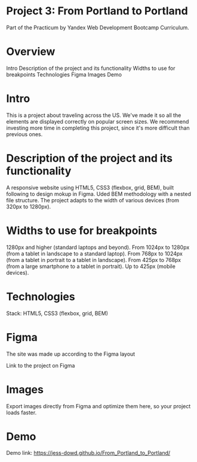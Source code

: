 # Project 3: From Portland to Portland
Part of the Practicum by Yandex Web Development Bootcamp Curriculum.

# Overview
Intro
Description of the project and its functionality
Widths to use for breakpoints
Technologies
Figma
Images
Demo

# Intro

This is a project about traveling across the US. We've made it so all the elements are displayed correctly on popular screen sizes. We recommend investing more time in completing this project, since it's more difficult than previous ones.

# Description of the project and its functionality

A responsive website using HTML5, CSS3 (flexbox, grid, BEM), built following to design mokup in Figma. Uded BEM methodology with a nested file structure. The project adapts to the width of various devices (from 320px to 1280px).

# Widths to use for breakpoints

1280px and higher (standard laptops and beyond).
From 1024px to 1280px (from a tablet in landscape to a standard laptop).
From 768px to 1024px (from a tablet in portrait to a tablet in landscape).
From 425px to 768px (from a large smartphone to a tablet in portrait).
Up to 425px (mobile devices).

# Technologies

Stack: HTML5, CSS3 (flexbox, grid, BEM)

# Figma

The site was made up according to the Figma layout

Link to the project on Figma

# Images

Export images directly from Figma and optimize them here, so your project loads faster.

# Demo
Demo link: https://jess-dowd.github.io/From_Portland_to_Portland/
